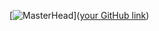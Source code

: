 [![MasterHead](![image](https://github.com/LeonardoMBarca/LeonardoMBarca/assets/139215945/1eb436c8-93cb-47a7-8d7b-d3ca619be3c8)
)]([your GitHub link](https://github.com/LeonardoMBarca))
